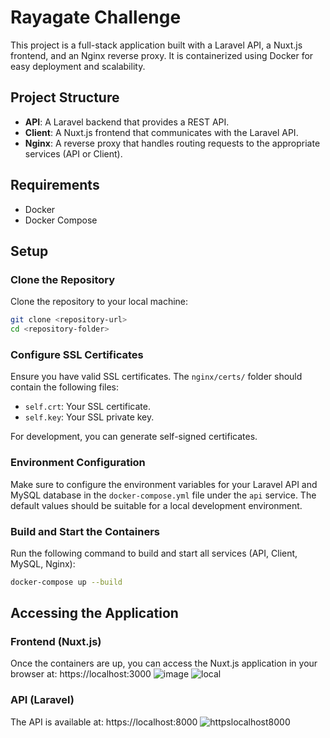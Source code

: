 # Rayagate Challenge

This project is a full-stack application built with a Laravel API, a Nuxt.js frontend, and an Nginx reverse proxy. It is containerized using Docker for easy deployment and scalability.

## Project Structure

- **API**: A Laravel backend that provides a REST API.
- **Client**: A Nuxt.js frontend that communicates with the Laravel API.
- **Nginx**: A reverse proxy that handles routing requests to the appropriate services (API or Client).

## Requirements

- Docker
- Docker Compose

## Setup

### Clone the Repository

Clone the repository to your local machine:

```bash
git clone <repository-url>
cd <repository-folder>
```

### Configure SSL Certificates

Ensure you have valid SSL certificates. The `nginx/certs/` folder should contain the following files:

- `self.crt`: Your SSL certificate.
- `self.key`: Your SSL private key.

For development, you can generate self-signed certificates.

### Environment Configuration

Make sure to configure the environment variables for your Laravel API and MySQL database in the `docker-compose.yml` file under the `api` service. The default values should be suitable for a local development environment.

### Build and Start the Containers

Run the following command to build and start all services (API, Client, MySQL, Nginx):

```bash
docker-compose up --build
```

## Accessing the Application

### Frontend (Nuxt.js)

Once the containers are up, you can access the Nuxt.js application in your browser at: https://localhost:3000
![image](https://github.com/user-attachments/assets/acc139af-a4b9-4efc-9f3f-e1670840932e)
![local](https://github.com/user-attachments/assets/034e57fc-06d5-4434-9804-799788bb01c6)


### API (Laravel)

The API is available at: https://localhost:8000
![httpslocalhost8000](https://github.com/user-attachments/assets/40d73a24-e889-4f4c-8f9a-0165e65e3c47)

